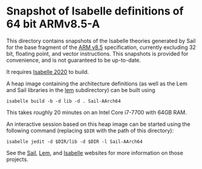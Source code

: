 # Snapshot of Isabelle definitions of 64 bit ARMv8.5-A

This directory contains snapshots of the Isabelle theories generated by Sail
for the base fragment of the [ARM v8.5](aarch64/) specification, currently
excluding 32 bit, floating point, and vector instructions.  This snapshots is
provided for convenience, and is not guaranteed to be up-to-date.

It requires [Isabelle 2020](https://isabelle.in.tum.de/website-Isabelle2020/index.html)
to build.

A heap image containing the architecture definitions (as well as the Lem and
Sail libraries in the [lem](lem/) subdirectory) can be built using

```
isabelle build -b -d lib -d . Sail-AArch64
```

This takes roughly 20 minutes on an Intel Core i7-7700 with 64GB RAM.

An interactive session based on this heap image can be started using the
following command (replacing `$DIR` with the path of this directory):

```
isabelle jedit -d $DIR/lib -d $DIR -l Sail-AArch64
```

See the [Sail](https://github.com/rems-project/sail),
[Lem](https://github.com/rems-project/lem), and
[Isabelle](https://isabelle.in.tum.de/) websites for more information on those
projects.
